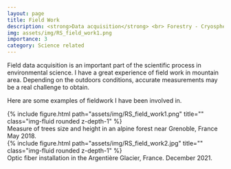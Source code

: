 ```yaml
---
layout: page
title: Field Work 
description: <strong>Data acquisition</strong> <br> Forestry - Cryosphere.
img: assets/img/RS_field_work1.png
importance: 3
category: Science related
---
```


Field data acquisition is an important part of the scientific process in environmental science. I have a great experience of field work in mountain area. Depending on the outdoors conditions, accurate measurements may be a real challenge to obtain. 

Here are some examples of fieldwork I have been involved in.

<div class="row">
    <div class="col-sm mt-3 mt-md-0 text-center">
              {% include figure.html path="assets/img/RS_field_work1.png" title="" class="img-fluid rounded z-depth-1" %}
       <div class="caption">
              Measure of trees size and height in an alpine forest near Grenoble, France May 2018.
       </div>
    </div>
    <div class="col-sm mt-3 mt-md-0 text-center">
              {% include figure.html path="assets/img/RS_field_work2.jpg" title="" class="img-fluid rounded z-depth-1" %}
       <div class="caption">
              Optic fiber installation in the Argentière Glacier, France. December 2021.
    </div>
    </div>

</div>
